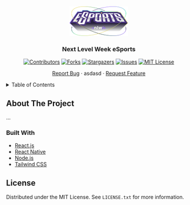 <div id="top"></div>

<!-- PROJECT LOGO -->
<br />
<div align="center">
  <img src="web/src/assets/logo-nlw.svg" alt="Logo" width="160" height="80" />

  <h3 align="center">Next Level Week eSports</h3>
  
  <!-- PROJECT SHIELDS -->
  [![Contributors][contributors-shield]][contributors-url]
  [![Forks][forks-shield]][forks-url]
  [![Stargazers][stars-shield]][stars-url]
  [![Issues][issues-shield]][issues-url]
  [![MIT License][license-shield]][license-url]

  <p align="center">
    <a href="https://github.com/diogodeese/NLW-eSports/issues">Report Bug</a>
    ·
     asdasd
    ·
    <a href="https://github.com/diogodeese/NLW-eSports/issues">Request Feature</a>
  </p>
</div>


<!-- TABLE OF CONTENTS -->
<details>
  <summary>Table of Contents</summary>
  <ol>
    <li>
      <a href="#about-the-project">About The Project</a>
    </li>
    <ul>
        <li><a href="#built-with">Built With</a></li>
    </ul>
    <li>
      <a href="#license">License</a>
    </li>
  </ol>
</details>


<!-- ABOUT THE PROJECT -->
## About The Project

...


<!-- BUILT WITH -->
### Built With

* [React.js](https://reactjs.org/)
* [React Native](https://reactnative.dev/)
* [Node.js](https://nodejs.org/en/)
* [Tailwind CSS](https://tailwindcss.com/)

<!-- LICENSE -->
## License

Distributed under the MIT License. See `LICENSE.txt` for more information.


<!-- MARKDOWN LINKS & IMAGES -->
<!-- https://www.markdownguide.org/basic-syntax/#reference-style-links -->
[contributors-shield]: https://img.shields.io/github/contributors/diogodeese/NLW-eSports.svg?style=for-the-badge
[contributors-url]: https://github.com/diogodeese/NLW-eSports/graphs/contributors
[forks-shield]: https://img.shields.io/github/forks/diogodeese/NLW-eSports.svg?style=for-the-badge
[forks-url]: https://github.com/diogodeese/NLW-eSports/network/members
[stars-shield]: https://img.shields.io/github/stars/diogodeese/NLW-eSports.svg?style=for-the-badge
[stars-url]: https://github.com/diogodeese/NLW-eSports/stargazers
[issues-shield]: https://img.shields.io/github/issues/diogodeese/NLW-eSports.svg?style=for-the-badge
[issues-url]: https://github.com/diogodeese/NLW-eSports/issues
[license-shield]: https://img.shields.io/github/license/diogodeese/NLW-eSports.svg?style=for-the-badge
[license-url]: https://github.com/diogodeese/NLW-eSports/blob/main/LICENSE
